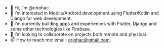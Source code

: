 - 👋 Hi, I’m @oriohac
- 👀 I’m interested in Mobile/Android development using Flutter/Kotlin and Django for web development.
- 🌱 I’m currently building apps and experiences with Flutter, Django and some other technologies like Firebase.
- 💞️ I’m looking to collaborate on projects both remote and physical.
- 📫 How to reach me: email: oriohac@gmail.com.

<!---
oriohac/oriohac is a ✨ special ✨ repository because its `README.md` (this file) appears on your GitHub profile.
You can click the Preview link to take a look at your changes.
--->
